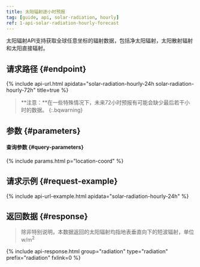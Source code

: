 ```yaml
---
title: 太阳辐射逐小时预报
tag: [guide, api, solar-radiation, hourly]
ref: 1-api-solar-radiation-hourly-forecast
---
```


太阳辐射API支持获取全球任意坐标的辐射数据，包括净太阳辐射，太阳散射辐射和太阳直接辐射。

## 请求路径 {#endpoint}

{% include api-url.html apidata="solar-radiation-hourly-24h solar-radiation-hourly-72h" title=true %}

> **注意：**在一些特殊情况下，未来72小时预报有可能会缺少最后若干小时的数据。
{:.bqwarning}

## 参数 {#parameters}

#### 查询参数 {#query-parameters}

{% include params.html p="location-coord" %}

## 请求示例 {#request-example}

{% include api-url-example.html apidata="solar-radiation-hourly-24h" %}

## 返回数据 {#response}

> 除非特别说明，本数据返回的太阳辐射均指地表垂直向下的短波辐射，单位w/m<sup>2</sup>

{% include api-response.html group="radiation" type="radiation" prefix="radiation" fxlink=0 %}
